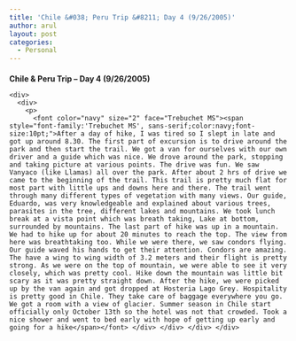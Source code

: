 ```yaml
---
title: 'Chile &#038; Peru Trip &#8211; Day 4 (9/26/2005)'
author: arul
layout: post
categories:
  - Personal
---
```

<div id="msgcns!A7680953F5FDC114!466" class="bvMsg">
  <div>
    <h4 style="margin-bottom:0;">
      Chile & Peru Trip &#8211; Day 4 (9/26/2005)
    </h4>
    
    <div>
      <div>
        <p>
          <font color="navy" size="2" face="Trebuchet MS"><span style="font-family:'Trebuchet MS', sans-serif;color:navy;font-size:10pt;">After a day of hike, I was tired so I slept in late and got up around 8.30. The first part of excursion is to drive around the park and then start the trail. We got a van for ourselves with our own driver and a guide which was nice. We drove around the park, stopping and taking picture at various points. The drive was fun. We saw Vanyaco (like Llamas) all over the park. After about 2 hrs of drive we came to the beginning of the trail. This trail is pretty much flat for most part with little ups and downs here and there. The trail went through many different types of vegetation with many views. Our guide, Eduardo, was very knowledgeable and explained about various trees, parasites in the tree, different lakes and mountains. We took lunch break at a vista point which was breath taking, Lake at bottom, surrounded by mountains. The last part of hike was up in a mountain. We had to hike up for about 20 minutes to reach the top. The view from here was breathtaking too. While we were there, we saw condors flying. Our guide waved his hands to get their attention. Condors are amazing. The have a wing to wing width of 3.2 meters and their flight is pretty strong. As we were on the top of mountain, we were able to see it very closely, which was pretty cool. Hike down the mountain was little bit scary as it was pretty straight down. After the hike, we were picked up by the van again and got dropped at Hosteria Lago Grey. Hospitality is pretty good in Chile. They take care of baggage everywhere you go. We got a room with a view of glacier. Summer season in Chile start officially only October 13th so the hotel was not that crowded. Took a nice shower and went to bed early with hope of getting up early and going for a hike</span></font> </div> </div> </div> </div>
